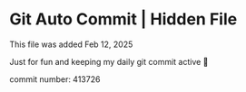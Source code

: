 # Git Auto Commit | Hidden File

This file was added Feb 12, 2025

Just for fun and keeping my daily git commit active 🤪

commit number: 413726
